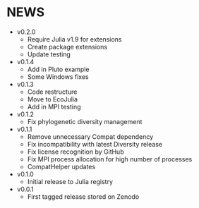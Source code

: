 # NEWS

- v0.2.0
  - Require Julia v1.9 for extensions
  - Create package extensions
  - Update testing
- v0.1.4
  - Add in Pluto example
  - Some Windows fixes
- v0.1.3
  - Code restructure
  - Move to EcoJulia
  - Add in MPI testing
- v0.1.2
  - Fix phylogenetic diversity management
- v0.1.1
  - Remove unnecessary Compat dependency
  - Fix incompatibility with latest Diversity release
  - Fix license recognition by GitHub
  - Fix MPI process allocation for high number of processes
  - CompatHelper updates
- v0.1.0
  - Initial release to Julia registry
- v0.0.1
  - First tagged release stored on Zenodo
